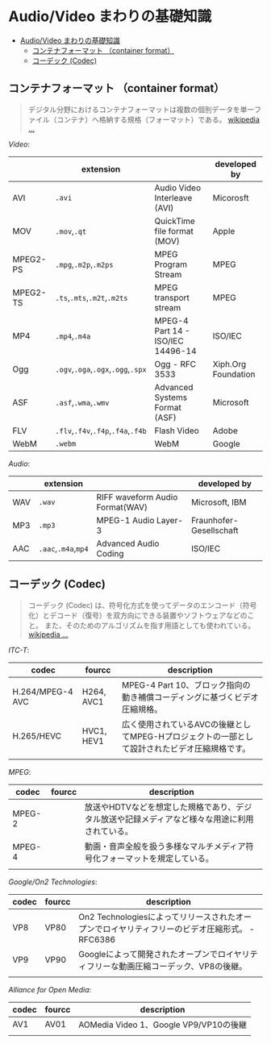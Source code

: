 # Audio/Video まわりの基礎知識

- [Audio/Video まわりの基礎知識](#audiovideo-まわりの基礎知識)
  - [コンテナフォーマット （container format）](#コンテナフォーマット-container-format)
  - [コーデック (Codec)](#コーデック-codec)

## コンテナフォーマット （container format）

> デジタル分野におけるコンテナフォーマットは複数の個別データを単一ファイル（コンテナ）へ格納する規格（フォーマット）である。
> [wikipedia ...](https://ja.wikipedia.org/wiki/%E3%82%B3%E3%83%B3%E3%83%86%E3%83%8A%E3%83%95%E3%82%A9%E3%83%BC%E3%83%9E%E3%83%83%E3%83%88)

*Video*:

|          | extension                          |                                   | developed by        |
| -------- | ---------------------------------- | --------------------------------- | ------------------- |
| AVI      | `.avi`                             | Audio Video Interleave (AVI)      | Micorosft           |
| MOV      | `.mov`,`.qt`                       | QuickTime file format (MOV)       | Apple               |
| MPEG2-PS | `.mpg`,`.m2p`,`.m2ps`              | MPEG Program Stream               | MPEG                |
| MPEG2-TS | `.ts`,`.mts`,`.m2t`,`.m2ts`        | MPEG transport stream             | MPEG                |
| MP4      | `.mp4`,`.m4a`                      | MPEG-4 Part 14 - ISO/IEC 14496-14 | ISO/IEC             |
| Ogg      | `.ogv`,`.oga`,`.ogx`,`.ogg`,`.spx` | Ogg - RFC 3533                    | Xiph.Org Foundation |
| ASF      | `.asf`,`.wma`,`.wmv`               | Advanced Systems Format (ASF)     | Microsoft           |
| FLV      | `.flv`,`.f4v`,`.f4p`,`.f4a`,`.f4b` | Flash Video                       | Adobe               |
| WebM     | `.webm`                            | WebM                              | Google              |

*Audio*:

|     | extension           |                                 | developed by            |
| --- | ------------------- | ------------------------------- | ----------------------- |
| WAV | `.wav`              | RIFF waveform Audio Format(WAV) | Microsoft, IBM          |
| MP3 | `.mp3`              | MPEG-1 Audio Layer-3            | Fraunhofer-Gesellschaft |
| AAC | `.aac`,`.m4a`,`mp4` | Advanced Audio Coding           | ISO/IEC                 |

## コーデック (Codec)

> コーデック (Codec) は、符号化方式を使ってデータのエンコード（符号化）とデコード（復号）を双方向にできる装置やソフトウェアなどのこと。 また、そのためのアルゴリズムを指す用語としても使われている。
> [wikipedia ...](https://ja.wikipedia.org/wiki/%E3%82%B3%E3%83%BC%E3%83%87%E3%83%83%E3%82%AF)

*ITC-T*:

| codec            | fourcc     | description                                                                                   |
| ---------------- | ---------- | --------------------------------------------------------------------------------------------- |
| H.264/MPEG-4 AVC | H264, AVC1 | MPEG-4 Part 10、ブロック指向の動き補償コーディングに基づくビデオ圧縮規格。                    |
| H.265/HEVC       | HVC1, HEV1 | 広く使用されているAVCの後継としてMPEG-Hプロジェクトの一部として設計されたビデオ圧縮規格です。 |
|                  |            |                                                                                               |

*MPEG*:

| codec  | fourcc | description                                                                                    |
| ------ | ------ | ---------------------------------------------------------------------------------------------- |
| MPEG-2 |        | 放送やHDTVなどを想定した規格であり、デジタル放送や記録メディアなど様々な用途に利用されている。 |
| MPEG-4 |        | 動画・音声全般を扱う多様なマルチメディア符号化フォーマットを規定している。                     |
|        |        |                                                                                                |

*Google/On2 Technologies*:

| codec | fourcc | description                                                                                    |
| ----- | ------ | ---------------------------------------------------------------------------------------------- |
| VP8   | VP80   | On2 Technologiesによってリリースされたオープンでロイヤリティフリーのビデオ圧縮形式。 - RFC6386 |
| VP9   | VP90   | Googleによって開発されたオープンでロイヤリティフリーな動画圧縮コーデック、VP8の後継。          |
|       |        |                                                                                                |

*Alliance for Open Media*:

| codec | fourcc | description                            |
| ----- | ------ | -------------------------------------- |
| AV1   | AV01   | AOMedia Video 1、Google VP9/VP10の後継 |
|       |        |                                        |
